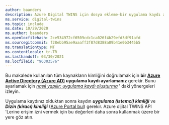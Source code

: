 ```yaml
---
author: baanders
description: Azure Digital TWINS için dosya ekleme-bir uygulama kaydı ayarlamak için önkoşul
ms.service: digital-twins
ms.topic: include
ms.date: 10/29/2020
ms.author: baanders
ms.openlocfilehash: 2ce534972cf6509cdc1ca026f4b29efd3df91afd
ms.sourcegitcommit: f28ebb95ae9aaaff3f87d8388a09b41e0b3445b5
ms.translationtype: MT
ms.contentlocale: tr-TR
ms.lasthandoff: 03/30/2021
ms.locfileid: "96303576"
---
```

Bu makalede kullanılan tüm kaynakların kimliğini doğrulamak için **bir [Azure Active Directory (Azure AD)](../articles/active-directory/fundamentals/active-directory-whatis.md) uygulama kaydı ayarlamanız** gerekir. Bunu ayarlamak için [*nasıl yapılır: uygulama kaydı oluşturma*](../articles/digital-twins/how-to-create-app-registration.md) ' daki yönergeleri izleyin. 

Uygulama kaydınız olduktan sonra kaydın **_uygulama (istemci) kimliği_** ve **_Dizin (kiracı) kimliği_** ([Azure Portal bul](../articles/digital-twins/how-to-create-app-registration.md#collect-client-id-and-tenant-id)) gerekir. Azure dijital TWINS API 'Lerine erişim izni vermek için bu değerleri daha sonra kullanmak üzere bir yere göz atın.